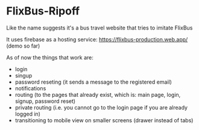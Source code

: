 # FlixBus-Ripoff
Like the name suggests it's a bus travel website that tries to imitate FlixBus

It uses firebase as a hosting service: https://flixbus-production.web.app/ (demo so far)

As of now the things that work are: 
- login
- singup
- password reseting (it sends a message to the registered email)
- notifications
- routing (to the pages that already exist, which is: main page, login, signup, password reset)
- private routing (i.e. you cannot go to the login page if you are already logged in)
- transitioning to mobile view on smaller screens (drawer instead of tabs)
